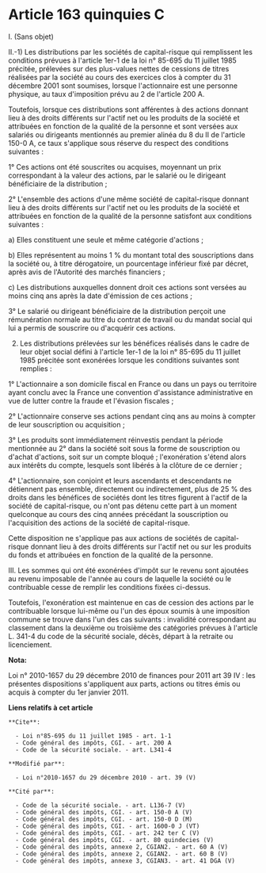 # Article 163 quinquies C

I. (Sans objet) 

II.-1) Les distributions par les sociétés de capital-risque qui remplissent les conditions prévues à l'article 1er-1 de la
loi n° 85-695 du 11 juillet 1985 précitée, prélevées sur des plus-values nettes de cessions de titres réalisées par la
société au cours des exercices clos à compter du 31 décembre 2001 sont soumises, lorsque l'actionnaire est une personne
physique, au taux d'imposition prévu au 2 de l'article 200 A. 

Toutefois, lorsque ces distributions sont afférentes à des actions donnant lieu à des droits différents sur l'actif net ou
les produits de la société et attribuées en fonction de la qualité de la personne et sont versées aux salariés ou dirigeants
mentionnés au premier alinéa du 8 du II de l'article 150-0 A, ce taux s'applique sous réserve du respect des conditions
suivantes : 

1° Ces actions ont été souscrites ou acquises, moyennant un prix correspondant à la valeur des actions, par le salarié ou le
dirigeant bénéficiaire de la distribution ; 

2° L'ensemble des actions d'une même société de capital-risque donnant lieu à des droits différents sur l'actif net ou les
produits de la société et attribuées en fonction de la qualité de la personne satisfont aux conditions suivantes : 

a) Elles constituent une seule et même catégorie d'actions ; 

b) Elles représentent au moins 1 % du montant total des souscriptions dans la société ou, à titre dérogatoire, un pourcentage
inférieur fixé par décret, après avis de l'Autorité des marchés financiers ; 

c) Les distributions auxquelles donnent droit ces actions sont versées au moins cinq ans après la date d'émission de ces
actions ; 

3° Le salarié ou dirigeant bénéficiaire de la distribution perçoit une rémunération normale au titre du contrat de travail ou
du mandat social qui lui a permis de souscrire ou d'acquérir ces actions. 

2) Les distributions prélevées sur les bénéfices réalisés dans le cadre de leur objet social défini à l'article 1er-1 de la
loi n° 85-695 du 11 juillet 1985 précitée sont exonérées lorsque les conditions suivantes sont remplies : 

1° L'actionnaire a son domicile fiscal en France ou dans un pays ou territoire ayant conclu avec la France une convention
d'assistance administrative en vue de lutter contre la fraude et l'évasion fiscales ; 

2° L'actionnaire conserve ses actions pendant cinq ans au moins à compter de leur souscription ou acquisition ; 

3° Les produits sont immédiatement réinvestis pendant la période mentionnée au 2° dans la société soit sous la forme de
souscription ou d'achat d'actions, soit sur un compte bloqué ; l'exonération s'étend alors aux intérêts du compte, lesquels
sont libérés à la clôture de ce dernier ; 

4° L'actionnaire, son conjoint et leurs ascendants et descendants ne détiennent pas ensemble, directement ou indirectement,
plus de 25 % des droits dans les bénéfices de sociétés dont les titres figurent à l'actif de la société de capital-risque, ou
n'ont pas détenu cette part à un moment quelconque au cours des cinq années précédant la souscription ou l'acquisition des
actions de la société de capital-risque.

Cette disposition ne s'applique pas aux actions de sociétés de capital-risque donnant lieu à des droits différents sur
l'actif net ou sur les produits du fonds et attribuées en fonction de la qualité de la personne.

III. Les sommes qui ont été exonérées d'impôt sur le revenu sont ajoutées au revenu imposable de l'année au cours de laquelle
la société ou le contribuable cesse de remplir les conditions fixées ci-dessus. 

Toutefois, l'exonération est maintenue en cas de cession des actions par le contribuable lorsque lui-même ou l'un des époux
soumis à une imposition commune se trouve dans l'un des cas suivants : invalidité correspondant au classement dans la
deuxième ou troisième des catégories prévues à l'article L. 341-4 du code de la sécurité sociale, décès, départ à la retraite
ou licenciement.

**Nota:**

Loi n° 2010-1657 du 29 décembre 2010 de finances pour 2011 art 39 IV : les présentes dispositions s'appliquent aux parts,
actions ou titres émis ou acquis à compter du 1er janvier 2011.

**Liens relatifs à cet article**

	**Cite**:

	  - Loi n°85-695 du 11 juillet 1985 - art. 1-1
	  - Code général des impôts, CGI. - art. 200 A
	  - Code de la sécurité sociale. - art. L341-4

	**Modifié par**:

	  - Loi n°2010-1657 du 29 décembre 2010 - art. 39 (V)

	**Cité par**:

	  - Code de la sécurité sociale. - art. L136-7 (V)
	  - Code général des impôts, CGI. - art. 150-0 A (V)
	  - Code général des impôts, CGI. - art. 150-0 D (M)
	  - Code général des impôts, CGI. - art. 1600-0 J (VT)
	  - Code général des impôts, CGI. - art. 242 ter C (V)
	  - Code général des impôts, CGI. - art. 80 quindecies (V)
	  - Code général des impôts, annexe 2, CGIAN2. - art. 60 A (V)
	  - Code général des impôts, annexe 2, CGIAN2. - art. 60 B (V)
	  - Code général des impôts, annexe 3, CGIAN3. - art. 41 DGA (V)
